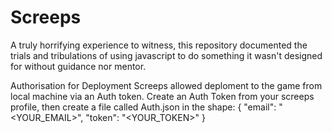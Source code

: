 # Screeps
A truly horrifying experience to witness, this repository documented the trials and tribulations of using javascript to do something it wasn't designed for without guidance nor mentor.

Authorisation for Deployment
Screeps allowed deploment to the game from local machine via an Auth token. Create an Auth Token from your screeps profile, then create a file called Auth.json in the shape:
{
    "email": "<YOUR_EMAIL>",
    "token": "<YOUR_TOKEN>"
}
